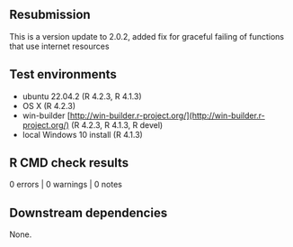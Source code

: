 ## Resubmission

This is a version update to 2.0.2, added fix for graceful failing of functions that use internet resources

## Test environments

* ubuntu 22.04.2 (R 4.2.3, R 4.1.3)
* OS X (R 4.2.3)
* win-builder [http://win-builder.r-project.org/](http://win-builder.r-project.org/) (R 4.2.3, R 4.1.3, R devel)
* local Windows 10 install (R 4.1.3)

## R CMD check results

0 errors | 0 warnings | 0 notes

## Downstream dependencies

None.



